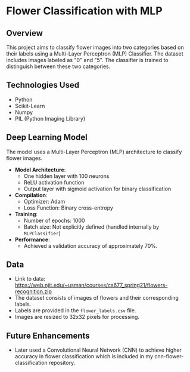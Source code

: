 # Flower Classification with MLP 

## Overview 
This project aims to classify flower images into two categories based on their labels using a Multi-Layer Perceptron (MLP) Classifier. The dataset includes images labeled as "0" and "5". The classifier is trained to distinguish between these two categories.

## Technologies Used 
- Python
- Scikit-Learn
- Numpy
- PIL (Python Imaging Library)

## Deep Learning Model 
The model uses a Multi-Layer Perceptron (MLP) architecture to classify flower images.
- **Model Architecture**:
  - One hidden layer with 100 neurons
  - ReLU activation function
  - Output layer with sigmoid activation for binary classification
- **Compilation**:
  - Optimizer: Adam
  - Loss Function: Binary cross-entropy
- **Training**:
  - Number of epochs: 1000
  - Batch size: Not explicitly defined (handled internally by `MLPClassifier`)
- **Performance**:
  - Achieved a validation accuracy of approximately 70%.

## Data 
- Link to data: https://web.njit.edu/~usman/courses/cs677_spring21/flowers-recognition.zip
- The dataset consists of images of flowers and their corresponding labels.
- Labels are provided in the `flower_labels.csv` file.
- Images are resized to 32x32 pixels for processing.

## Future Enhancements 
- Later used a Convolutional Neural Network (CNN) to achieve higher accuracy in flower classification which is included in my cnn-flower-classification repository. 
